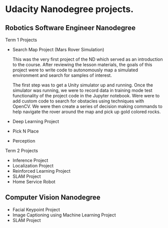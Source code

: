 # Udacity Nanodegree projects.  

## Robotics Software Engineer Nanodegree

Term 1 Projects
* Search Map Project (Mars Rover Simulation)
  
  This was the very first project of the ND which served as an introduction to the course.  After reviewing the lesson materials, the       goals of this project were to write code to autonomously map a simulated environment and search for samples of interest. 
  
  The first step was to get a Unity simulator up and running. Once the simulator was running, we were to record data in training mode test   functionality of the project code in the Jupyter notebook.  Were were to add custom code to search for obstacles using techniques with     OpenCV.  We were then create a series of decision making commands to help navigate the rover around the map and pick up gold colored       rocks.
  
* Deep Learning Project
* Pick N Place
* Perception


Term 2 Projects
* Inference Project
* Localization Project
* Reinforced Learning Project
* SLAM Project
* Home Service Robot

## Computer Vision Nanodegree
* Facial Keypoint Project
* Image Captioning using Machine Learning Project
* SLAM Project

